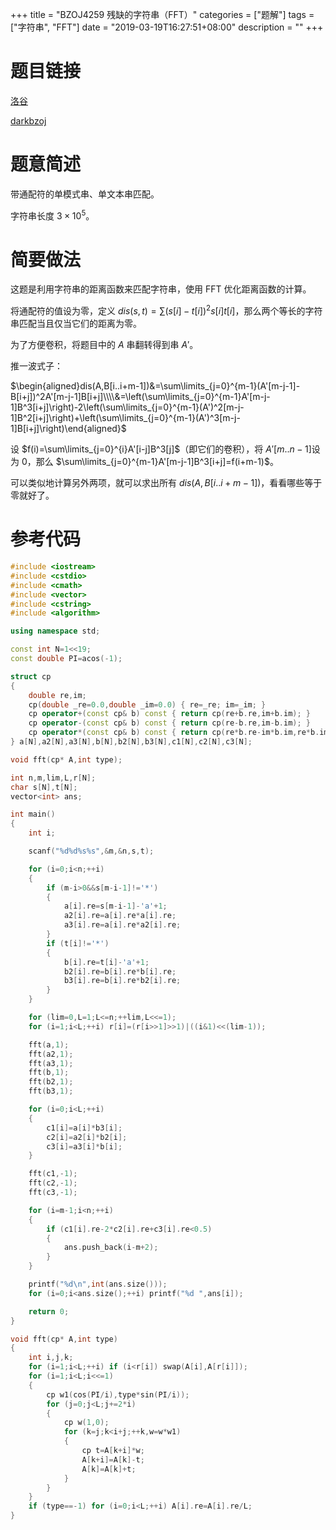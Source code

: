 +++
title = "BZOJ4259 残缺的字符串（FFT）"
categories = ["题解"]
tags = ["字符串", "FFT"]
date = "2019-03-19T16:27:51+08:00"
description = ""
+++


# 题目链接

[洛谷](https://www.luogu.org/problemnew/show/P4173)

[darkbzoj](https://darkbzoj.tk/problem/4259)

# 题意简述

带通配符的单模式串、单文本串匹配。

字符串长度 $3\times10^5$。

<!--more-->

# 简要做法

这题是利用字符串的距离函数来匹配字符串，使用 FFT 优化距离函数的计算。

将通配符的值设为零，定义 $dis(s,t)=\sum(s[i]-t[i])^2s[i]t[i]​$，那么两个等长的字符串匹配当且仅当它们的距离为零。

为了方便卷积，将题目中的 $A$ 串翻转​得到串 $A'​$。

推一波式子：

$\begin{aligned}dis(A,B[i..i+m-1])&=\sum\limits_{j=0}^{m-1}(A'[m-j-1]-B[i+j])^2A'[m-j-1]B[i+j]\\\\&=\left(\sum\limits_{j=0}^{m-1}A'[m-j-1]B^3[i+j]\right)-2\left(\sum\limits_{j=0}^{m-1}(A')^2[m-j-1]B^2[i+j]\right)+\left(\sum\limits_{j=0}^{m-1}(A')^3[m-j-1]B[i+j]\right)\end{aligned}$

设 $f(i)=\sum\limits_{j=0}^{i}A'[i-j]B^3[j]​$（即它们的卷积），将 $A'[m..n-1]​$ 设为 $0​$，那么 $\sum\limits_{j=0}^{m-1}A'[m-j-1]B^3[i+j]=f(i+m-1)​$。

可以类似地计算另外两项，就可以求出所有 $dis(A,B[i..i+m-1])​$，看看哪些等于零就好了。

# 参考代码

```cpp
#include <iostream>
#include <cstdio>
#include <cmath>
#include <vector>
#include <cstring>
#include <algorithm>

using namespace std;

const int N=1<<19;
const double PI=acos(-1);

struct cp
{
    double re,im;
    cp(double _re=0.0,double _im=0.0) { re=_re; im=_im; }
    cp operator+(const cp& b) const { return cp(re+b.re,im+b.im); }
    cp operator-(const cp& b) const { return cp(re-b.re,im-b.im); }
    cp operator*(const cp& b) const { return cp(re*b.re-im*b.im,re*b.im+im*b.re); }
} a[N],a2[N],a3[N],b[N],b2[N],b3[N],c1[N],c2[N],c3[N];

void fft(cp* A,int type);

int n,m,lim,L,r[N];
char s[N],t[N];
vector<int> ans;

int main()
{
    int i;

    scanf("%d%d%s%s",&m,&n,s,t);

    for (i=0;i<n;++i)
    {
        if (m-i>0&&s[m-i-1]!='*')
        {
            a[i].re=s[m-i-1]-'a'+1;
            a2[i].re=a[i].re*a[i].re;
            a3[i].re=a[i].re*a2[i].re;
        }
        if (t[i]!='*')
        {
            b[i].re=t[i]-'a'+1;
            b2[i].re=b[i].re*b[i].re;
            b3[i].re=b[i].re*b2[i].re;
        }
    }

    for (lim=0,L=1;L<=n;++lim,L<<=1);
    for (i=1;i<L;++i) r[i]=(r[i>>1]>>1)|((i&1)<<(lim-1));

    fft(a,1);
    fft(a2,1);
    fft(a3,1);
    fft(b,1);
    fft(b2,1);
    fft(b3,1);

    for (i=0;i<L;++i)
    {
        c1[i]=a[i]*b3[i];
        c2[i]=a2[i]*b2[i];
        c3[i]=a3[i]*b[i];
    }

    fft(c1,-1);
    fft(c2,-1);
    fft(c3,-1);

    for (i=m-1;i<n;++i)
    {
        if (c1[i].re-2*c2[i].re+c3[i].re<0.5)
        {
            ans.push_back(i-m+2);
        }
    }

    printf("%d\n",int(ans.size()));
    for (i=0;i<ans.size();++i) printf("%d ",ans[i]);

    return 0;
}

void fft(cp* A,int type)
{
    int i,j,k;
    for (i=1;i<L;++i) if (i<r[i]) swap(A[i],A[r[i]]);
    for (i=1;i<L;i<<=1)
    {
        cp w1(cos(PI/i),type*sin(PI/i));
        for (j=0;j<L;j+=2*i)
        {
            cp w(1,0);
            for (k=j;k<i+j;++k,w=w*w1)
            {
                cp t=A[k+i]*w;
                A[k+i]=A[k]-t;
                A[k]=A[k]+t;
            }
        }
    }
    if (type==-1) for (i=0;i<L;++i) A[i].re=A[i].re/L;
}
```

